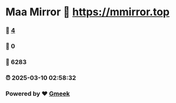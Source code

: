 # Maa Mirror :link: https://mmirror.top 
### :page_facing_up: [4](https://mmirror.top/tag.html) 
### :speech_balloon: 0 
### :hibiscus: 6283 
### :alarm_clock: 2025-03-10 02:58:32 
### Powered by :heart: [Gmeek](https://github.com/Meekdai/Gmeek)
